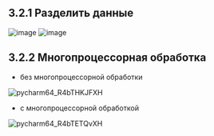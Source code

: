 ## 3.2.1 Разделить данные

![image](https://user-images.githubusercontent.com/60822244/206732408-60a4127a-85fa-415b-883f-1892687604e1.png)
![image](https://user-images.githubusercontent.com/60822244/206737405-3da0bfd0-624d-4981-9fda-5a2450312998.png)

## 3.2.2 Многопроцессорная обработка
- без многопроцессорной обработки

![pycharm64_R4bTHKJFXH](https://user-images.githubusercontent.com/60822244/206770183-081d84d7-72c1-4c73-8ac4-0a0c2fac4527.png)
- с многопроцессорной обработкой

![pycharm64_R4bTETQvXH](https://user-images.githubusercontent.com/60822244/206770144-4b69344e-dad4-4d0e-a858-3a2f9bc71b02.png)

